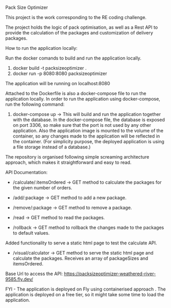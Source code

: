 Pack Size Optimizer

This project is the work corresponding to the RE coding challenge.

The project holds the logic of pack optimisation, as well as a Rest API to provide 
the calculation of the packages and customization of delivery packages.

How to run the application locally:

Run the docker comands to build and run the application locally.
1. docker build -t packsizeoptimizer .
2. docker run -p 8080:8080 packsizeoptimizer

The application will be running on localhost:8080

Attached to the Dockerfile is also a docker-compose file to run the application locally. 
In order to run the application using docker-compose, run the following command:
1. docker-compose up -> This will build and run the application together with the database. In the docker-compose file,
 the database is exposed on port 3306, so make sure that the port is not used by any other application. Also the application
 image is mounted to the volume of the container, so any changes made to the application will be reflected in the container.
   (For simplicity purpose, the deployed application is using a file storage instead of a database.)

The repository is organised following simple screaming architecture approach, 
which makes it straightforward and easy to read. 

API Documentation:

 - /calculate/:itemsOrdered -> GET method to calculate the packages for the given number of orders.

 - /add/:package -> GET method to add a new package.
 - /remove/:package -> GET method to remove a package.
 - /read -> GET method to read the packages.
 - /rollback -> GET method to rollback the changes made to the packages to default values.

Added functionality to serve a static html page to test the calculate API.

 - /visual/calculator -> GET method to serve the static html page and calculate the packages.
Receives an array of packageSizes and itemsOrdered.

Base Url to access the API: https://packsizeoptimizer-weathered-river-9585.fly.dev/

FYI - The application is deployed on Fly using containerised approach . 
The application is deployed on a free tier, so it might take some time to load the application.